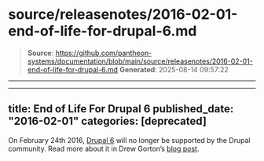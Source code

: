 # source/releasenotes/2016-02-01-end-of-life-for-drupal-6.md

> **Source**: https://github.com/pantheon-systems/documentation/blob/main/source/releasenotes/2016-02-01-end-of-life-for-drupal-6.md
> **Generated**: 2025-08-14 09:57:22

---

---
title: End of Life For Drupal 6
published_date: "2016-02-01"
categories: [deprecated]
---
On February 24th 2016, [Drupal 6](https://www.drupal.org/drupal-6-eol) will no longer be supported by the Drupal community. Read more about it in Drew Gorton’s [blog post](https://pantheon.io/blog/thank-you-drupal-6).
